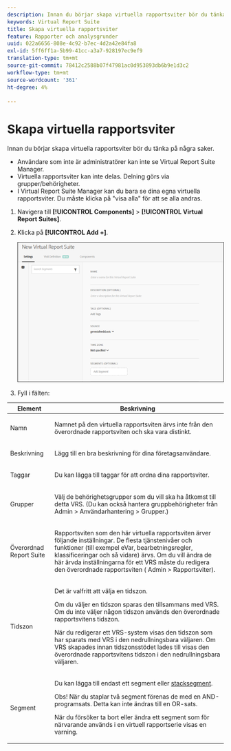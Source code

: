 ```yaml
---
description: Innan du börjar skapa virtuella rapportsviter bör du tänka på några saker.
keywords: Virtual Report Suite
title: Skapa virtuella rapportsviter
feature: Rapporter och analysgrunder
uuid: 022a6656-808e-4c92-b7ec-4d2a42e84fa8
exl-id: 5ff6ff1a-5b99-41cc-a3a7-928197ec9ef9
translation-type: tm+mt
source-git-commit: 78412c2588b07f47981ac0d953893db6b9e1d3c2
workflow-type: tm+mt
source-wordcount: '361'
ht-degree: 4%

---
```


# Skapa virtuella rapportsviter

Innan du börjar skapa virtuella rapportsviter bör du tänka på några saker.

* Användare som inte är administratörer kan inte se Virtual Report Suite Manager.
* Virtuella rapportsviter kan inte delas. Delning görs via grupper/behörigheter.
* I Virtual Report Suite Manager kan du bara se dina egna virtuella rapportsviter. Du måste klicka på &quot;visa alla&quot; för att se alla andras.

1. Navigera till **[!UICONTROL Components]** > **[!UICONTROL Virtual Report Suites]**.
1. Klicka på **[!UICONTROL Add +]**.

   ![](assets/new_vrs.png)

1. Fyll i fälten:

<table id="table_0F85B56480BB46CBA5BE236BBD70156D"> 
 <thead> 
  <tr> 
   <th colname="col1" class="entry"> Element </th> 
   <th colname="col2" class="entry"> Beskrivning </th> 
  </tr> 
 </thead>
 <tbody> 
  <tr> 
   <td colname="col1"> Namn </td> 
   <td colname="col2"> <p>Namnet på den virtuella rapportsviten ärvs inte från den överordnade rapportsviten och ska vara distinkt. </p> </td> 
  </tr> 
  <tr> 
   <td colname="col1"> Beskrivning </td> 
   <td colname="col2"> <p>Lägg till en bra beskrivning för dina företagsanvändare. </p> </td> 
  </tr> 
  <tr> 
   <td colname="col1"> Taggar </td> 
   <td colname="col2"> <p>Du kan lägga till taggar för att ordna dina rapportsviter. </p> </td> 
  </tr> 
  <tr> 
   <td colname="col1"> Grupper </td> 
   <td colname="col2"> <p>Välj de behörighetsgrupper som du vill ska ha åtkomst till detta VRS. (Du kan också hantera gruppbehörigheter från <span class="ignoretag"><span class="uicontrol"> Admin</span> &gt; <span class="uicontrol"> Användarhantering</span> &gt; <span class="uicontrol"> Grupper</span></span>.) </p> </td> 
  </tr> 
  <tr> 
   <td colname="col1"> Överordnad Report Suite </td> 
   <td colname="col2"> <p>Rapportsviten som den här virtuella rapportsviten ärver följande inställningar. De flesta tjänstenivåer och funktioner (till exempel eVar, bearbetningsregler, klassificeringar och så vidare) ärvs. Om du vill ändra de här ärvda inställningarna för ett VRS måste du redigera den överordnade rapportsviten (<span class="ignoretag"><span class="uicontrol"> Admin</span> &gt; <span class="uicontrol"> Rapportsviter</span></span>). </p> </td> 
  </tr> 
  <tr> 
   <td colname="col1"> Tidszon </td> 
   <td colname="col2"> <p>Det är valfritt att välja en tidszon. </p> <p>Om du väljer en tidszon sparas den tillsammans med VRS. Om du inte väljer någon tidszon används den överordnade rapportsvitens tidszon. </p> <p>När du redigerar ett VRS-system visas den tidszon som har sparats med VRS i den nedrullningsbara väljaren. Om VRS skapades innan tidszonsstödet lades till visas den överordnade rapportsvitens tidszon i den nedrullningsbara väljaren. </p> </td> 
  </tr> 
  <tr> 
   <td colname="col1"> Segment </td> 
   <td colname="col2"> <p>Du kan lägga till endast ett segment eller <a href="https://docs.adobe.com/content/help/en/analytics/components/segmentation/segmentation-workflow/seg-build.html"  > stacksegment</a>. </p> <p> <p>Obs!  När du staplar två segment förenas de med en AND-programsats. Detta kan inte ändras till en OR-sats. </p> </p> <p>När du försöker ta bort eller ändra ett segment som för närvarande används i en virtuell rapportserie visas en varning. </p> </td> 
  </tr> 
 </tbody> 
</table>
